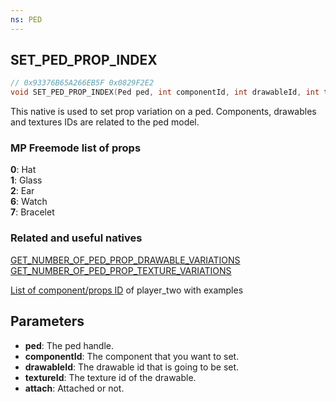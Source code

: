 ```yaml
---
ns: PED
---
```

## SET_PED_PROP_INDEX

```c
// 0x93376B65A266EB5F 0x0829F2E2
void SET_PED_PROP_INDEX(Ped ped, int componentId, int drawableId, int textureId, BOOL attach);
```

This native is used to set prop variation on a ped. Components, drawables and textures IDs are related to the ped model. 

### MP Freemode list of props
**0**: Hat  
**1**: Glass  
**2**: Ear  
**6**: Watch  
**7**: Bracelet  

### Related and useful natives
[GET_NUMBER_OF_PED_PROP_DRAWABLE_VARIATIONS](#_0x5FAF9754E789FB47)  
[GET_NUMBER_OF_PED_PROP_TEXTURE_VARIATIONS](#_0xA6E7F1CEB523E171)  

[List of component/props ID](gtaxscripting.blogspot.com/2016/04/gta-v-peds-component-and-props.html) of player_two with examples

## Parameters
* **ped**: The ped handle.
* **componentId**: The component that you want to set.
* **drawableId**: The drawable id that is going to be set.
* **textureId**: The texture id of the drawable.
* **attach**: Attached or not. 